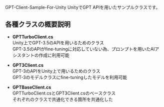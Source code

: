 GPT-Client-Sample-For-Unity
UnityでGPT APIを用いたサンプルクラスです。

## 各種クラスの概要説明
* **GPTTurboClient.cs<br>**
Unity上でGPT-3.5のAPIを用いるためのクラス<br>
GPT-3.5のAPIがfine-tuningに対応していない為、プロンプトを用いたAIアシスタントの作成に利用可能

* **GPT3Client.cs<br>**
GPT-3のAPIをUnity上で用いるためのクラス<br>
GPT-3のモデルクラスにfine-tuningしたモデルを利用可能

* **GPTBaseClient.cs<br>**
GPTTurboClient.csとGPT3Client.csのベースクラス<br>
それぞれのクラスで共通化できる箇所を共通化した
